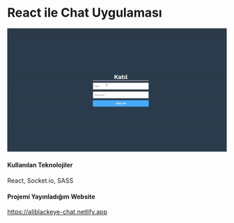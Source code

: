 # React ile Chat Uygulaması

![](https://github.com/aliblackeye/react-chat-app/blob/main/chat.gif)

#### Kullanılan Teknolojiler

React, Socket.io, SASS


#### Projemi Yayınladığım Website


https://aliblackeye-chat.netlify.app